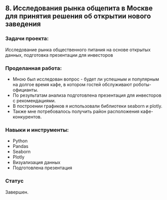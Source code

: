 ## 8. Исследования рынка общепита в Москве для принятия решения об открытии нового заведения

### Задачи проекта:

Исследование рынка общественного питания на основе открытых данных, подготовка презентации для инвесторов

### Проделанная работа:

* Мною был исследован вопрос - будет ли успешным и популярным на долгое время кафе, в котором гостей обслуживают роботы-официанты. 
* По результатам анализа подготовлена презентация для инвесторов с рекомендациями. 
* В построении графиков я использовали библиотеки seaborn и plotly. 
* Также мне потребовалось получить район расположения кафе-конкурентов.

### Навыки и инструменты:

* Python
* Pandas
* Seaborn
* Plotly
* Визуализация данных
* Подготовлена презентация

### Статус

Завершен.